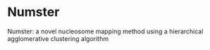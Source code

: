 # Numster
Numster: a novel nucleosome mapping method using a hierarchical agglomerative clustering algorithm
